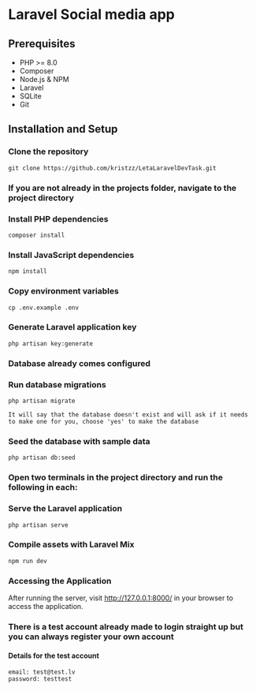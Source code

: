 # Laravel Social media app

## Prerequisites

- PHP >= 8.0
- Composer
- Node.js & NPM
- Laravel
- SQLite
- Git

## Installation and Setup


### Clone the repository
```
git clone https://github.com/kristzz/LetaLaravelDevTask.git
```

### If you are not already in the projects folder, navigate to the project directory

### Install PHP dependencies
```
composer install
```
### Install JavaScript dependencies
```
npm install
```
### Copy environment variables
```
cp .env.example .env
```
### Generate Laravel application key
```
php artisan key:generate
```
### Database already comes configured

### Run database migrations
```
php artisan migrate

It will say that the database doesn't exist and will ask if it needs to make one for you, choose 'yes' to make the database
```
### Seed the database with sample data
```
php artisan db:seed
```
### Open two terminals in the project directory and run the following in each:

### Serve the Laravel application
```
php artisan serve
```
### Compile assets with Laravel Mix
```
npm run dev
```

### Accessing the Application

After running the server, visit http://127.0.0.1:8000/ in your browser to access the application.


### There is a test account already made to login straight up but you can always register your own account

#### Details for the test account
```
email: test@test.lv
password: testtest
```

